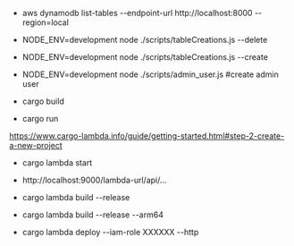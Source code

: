 
- aws dynamodb list-tables --endpoint-url http://localhost:8000 --region=local

- NODE_ENV=development node  ./scripts/tableCreations.js --delete 
- NODE_ENV=development node  ./scripts/tableCreations.js --create
- NODE_ENV=development node  ./scripts/admin_user.js #create admin user

- cargo build
- cargo run

https://www.cargo-lambda.info/guide/getting-started.html#step-2-create-a-new-project

- cargo lambda start
- http://localhost:9000/lambda-url/api/... 

- cargo lambda build --release
- cargo lambda build --release --arm64
- cargo lambda deploy --iam-role XXXXXX  --http